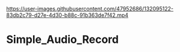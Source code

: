 

https://user-images.githubusercontent.com/47952686/132095122-83db2c79-d27e-4d30-b88c-91b363de7f42.mp4

# Simple_Audio_Record
